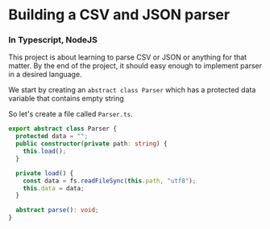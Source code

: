# Building a CSV and JSON parser

### In Typescript, NodeJS

This project is about learning to parse CSV or JSON or anything for that matter. By the end of the project, it should easy enough to implement parser in a desired language.

We start by creating an `abstract class Parser` which has a protected data variable that contains empty string

So let's create a file called `Parser.ts`.

```ts
export abstract class Parser {
  protected data = "";
  public constructor(private path: string) {
    this.load();
  }

  private load() {
    const data = fs.readFileSync(this.path, "utf8");
    this.data = data;
  }

  abstract parse(): void;
}
```
